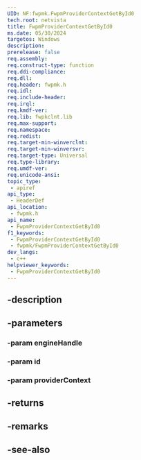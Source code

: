 ```yaml
---
UID: NF:fwpmk.FwpmProviderContextGetById0
tech.root: netvista
title: FwpmProviderContextGetById0
ms.date: 05/30/2024
targetos: Windows
description: 
prerelease: false
req.assembly: 
req.construct-type: function
req.ddi-compliance: 
req.dll: 
req.header: fwpmk.h
req.idl: 
req.include-header: 
req.irql: 
req.kmdf-ver: 
req.lib: fwpkclnt.lib
req.max-support: 
req.namespace: 
req.redist: 
req.target-min-winverclnt: 
req.target-min-winversvr: 
req.target-type: Universal
req.type-library: 
req.umdf-ver: 
req.unicode-ansi: 
topic_type:
 - apiref
api_type:
 - HeaderDef
api_location:
 - fwpmk.h
api_name:
 - FwpmProviderContextGetById0
f1_keywords:
 - FwpmProviderContextGetById0
 - fwpmk/FwpmProviderContextGetById0
dev_langs:
 - c++
helpviewer_keywords:
 - FwpmProviderContextGetById0
---
```


## -description

## -parameters

### -param engineHandle

### -param id

### -param providerContext

## -returns

## -remarks

## -see-also


